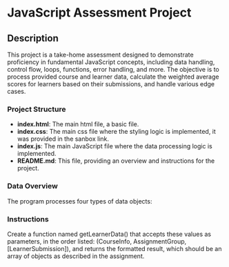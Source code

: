 # JavaScript Assessment Project

## Description

This project is a take-home assessment designed to demonstrate proficiency in fundamental JavaScript concepts, including data handling, control flow, loops, functions, error handling, and more. 
The objective is to process provided course and learner data, calculate the weighted average scores for learners based on their submissions, and handle various edge cases.

### Project Structure

- **index.html**: The main html file, a basic file.
- **index.css**: The main css file where the styling  logic is implemented, it was provided in the sanbox link.
- **index.js**: The main JavaScript file where the data processing logic is implemented.
- **README.md**: This file, providing an overview and instructions for the project.

### Data Overview

The program processes four types of data objects:

### Instructions

Create a function named getLearnerData() that accepts these values as parameters, in the order listed: (CourseInfo, AssignmentGroup, [LearnerSubmission]), and returns the formatted result, which should be an 
array of objects as described in the assignment.
